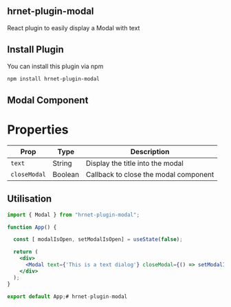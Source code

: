 ## hrnet-plugin-modal

React plugin to easily display a Modal with text

## Install Plugin

You can install this plugin via npm

```sh
npm install hrnet-plugin-modal
```

## Modal Component

# Properties

| Prop          | Type    | Description                            |
|---------------|---------|----------------------------------------|
| `text`        | String  | Display the title into the modal       |
| `closeModal`  | Boolean | Callback to close the modal component  |

## Utilisation

```jsx
import { Modal } from "hrnet-plugin-modal";

function App() {

  const [ modalIsOpen, setModalIsOpen] = useState(false);

  return (
    <div>
      <Modal text={'This is a text dialog'} closeModal={() => setModalIsOpen(true)}/>
    </div>
  );
}

export default App;#   h r n e t - p l u g i n - m o d a l  
 